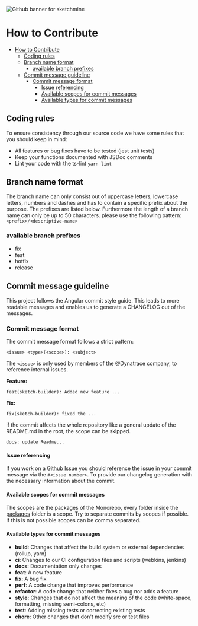 ![Github banner for sketchmine](https://dt-cdn.net/images/github-banner-2x-1777-2b23e499af.png)

# How to Contribute

- [How to Contribute](#how-to-contribute)
  - [Coding rules](#coding-rules)
  - [Branch name format](#branch-name-format)
    - [available branch prefixes](#available-branch-prefixes)
  - [Commit message guideline](#commit-message-guideline)
    - [Commit message format](#commit-message-format)
      - [Issue referencing](#issue-referencing)
      - [Available scopes for commit messages](#available-scopes-for-commit-messages)
      - [Available types for commit messages](#available-types-for-commit-messages)

## Coding rules

To ensure consistency through our source code we have some rules that you should keep in mind:

* All features or bug fixes have to be tested (jest unit tests)
* Keep your functions documented with JSDoc comments
* Lint your code with the ts-lint `yarn lint`

## Branch name format

The branch name can only consist out of uppercase letters, lowercase letters, numbers and dashes and has
to contain a specific prefix about the purpose. The prefixes are listed below.
Furthermore the length of a branch name can only be up to 50 characters.
please use the following pattern: `<prefix>/<descriptive-name>`

### available branch prefixes

* fix
* feat
* hotfix
* release

## Commit message guideline

This project follows the Angular commit style guide. This leads to more readable messages and enables us to generate a CHANGELOG out of the messages.

### Commit message format

The commit message format follows a strict pattern:

`<issue> <type>(<scope>): <subject>`

The `<issue>` is only used by members of the @Dynatrace company, to reference internal issues.

**Feature:**

`feat(sketch-builder): Added new feature ...`

**Fix:**

`fix(sketch-builder): fixed the ...`

if the commit affects the whole repository like a general update of the README.md in the root, the scope can be skipped.

`docs: update Readme...`

#### Issue referencing

If you work on a [Github Issue](https://github.com/Dynatrace/sketchmine/issues) you should reference the issue in your commit message via the `#<issue number>`.
To provide our changelog generation with the necessary information about the commit.

#### Available scopes for commit messages

The scopes are the packages of the Monorepo, every folder inside the [packages](./packages/) folder is a scope.
Try to separate commits by scopes if possible. If this is not possible scopes can be comma separated.

#### Available types for commit messages

* **build**: Changes that affect the build system or external dependencies (rollup, yarn)
* **ci**: Changes to our CI configuration files and scripts (webkins, jenkins)
* **docs**: Documentation only changes
* **feat**: A new feature
* **fix**: A bug fix
* **perf**: A code change that improves performance
* **refactor**: A code change that neither fixes a bug nor adds a feature
* **style**: Changes that do not affect the meaning of the code (white-space, formatting, missing semi-colons, etc)
* **test**: Adding missing tests or correcting existing tests
* **chore**: Other changes that don't modify src or test files
